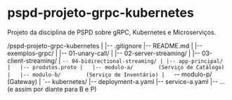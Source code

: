 # pspd-projeto-grpc-kubernetes
Projeto da disciplina de PSPD sobre gRPC, Kubernetes e Microserviços.


/pspd-projeto-grpc-kubernetes
|
|-- .gitignore
|-- README.md
|
|-- exemplos-grpc/
|   |-- 01-unary-call/
|   |-- 02-server-streaming/
|   |-- 03-client-streaming/
|   `-- 04-bidirectional-streaming/
|
|-- app-principal/
|   |-- produtos.proto
|   |-- modulo-a/        (Serviço de Catálogo)
|   |-- modulo-b/        (Serviço de Inventário)
|   `-- modulo-p/        (Gateway)
|
`-- kubernetes/
    |-- deployment-a.yaml
    |-- service-a.yaml
    |-- ... (e assim por diante para B e P)
